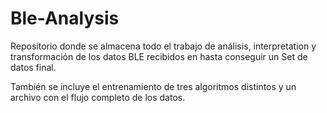 # Ble-Analysis

Repositorio donde se almacena todo el trabajo de análisis, interpretation y transformación de los datos BLE recibidos en hasta conseguir un Set de datos final.

También se incluye el entrenamiento de tres algoritmos distintos y un archivo con el flujo completo de los datos.